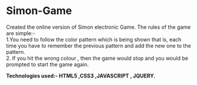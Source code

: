 # Simon-Game

Created the online version of Simon electronic Game. The rules of the game are simple:-<br>
1.You need to follow the color pattern which is being shown that is, each time you have to remember the previous pattern and add the new one to the pattern.<br>
2. If you hit the wrong colour , then the game would stop and you would be prompted to start the game again.

<b> Technologies used:- HTML5 ,CSS3 ,JAVASCRIPT , JQUERY.</b>
